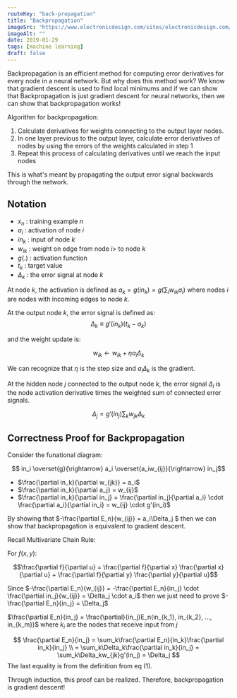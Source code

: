 ```yaml
---
routeKey: "back-propagation"
title: "Backpropagation"
imageSrc: "https://www.electronicdesign.com/sites/electronicdesign.com/files/styles/article_featured_standard/public/0718TR_Promo.jpg?itok=t70vFYFv"
imageAlt: ""
date: 2019-01-29
tags: [machine learning]
draft: false
---
```



Backpropagation is an efficient method for computing error derivatives
for every node in a neural network. But why does this method work? We
know that gradient descent is used to find local minimums and if we can
show that Backpropagation is just gradient descent for neural networks,
then we can show that backpropagation works!

Algorithm for backpropagation:

1. Calculate derivatives for weights connecting to the output layer
   nodes.
2. In one layer previous to the output layer, calculate error derivatives
   of nodes by using the errors of the weights calculated in step 1
3. Repeat this process of calculating derivatives until we reach the
   input nodes

This is what's meant by propagating the output error signal backwards
through the network.

Notation
---------

- $x_n$ : training example $n$
- $a_i$ : activation of node $i$
- $in_k$ : input of node $k$
- $w_{ik}$ : weight on edge from node $i$> to node $k$
- $g(.)$ : activation function
- $t_k$ : target value
- $\Delta_k$ : the error signal at node $k$

At node $k$, the activation is defined as $a_k = g(in_k) = g(\sum_i{w_{ik}a_i})$
where nodes $i$ are nodes with incoming edges to node $k$.

At the output node $k$, the error signal is defined as:
$$ \Delta_k \equiv g'(in_k)(t_k - a_k) $$

and the weight update is:

$$ w_{ik} \leftarrow w_{ik} + \eta a_i \Delta_k $$

We can recognize that $\eta$ is the step size and $a_i \Delta_k$ is the
gradient.

At the hidden node $j$ connected to the output node $k$, the error
signal $\Delta_i$ is the node activation derivative times the weighted
sum of connected error signals.

$$\Delta_j = g'(in_j)\sum_k{w_{jk}}\Delta_k \tag{1}$$


Correctness Proof for Backpropagation
-------------------------------------

Consider the funational diagram:

$$ in_i \overset{g}{\rightarrow} a_i \overset{a_iw_{ij}}{\rightarrow} in_j$$

- $\frac{\partial in_k}{\partial w_{jk}} = a_i$
- $\frac{\partial in_k}{\partial a_j} = w_{ij}$
- $\frac{\partial in_k}{\partial in_j} = \frac{\partial in_j}{\partial a_i} \cdot \frac{\partial a_i}{\partial in_i} = w_{ij} \cdot g'(in_i)$

By showing that $-\frac{\partial E_n}{w_{ij}} = a_i\Delta_j $ then we
can show that backpropagation is equivalent to gradient descent.

Recall Multivariate Chain Rule:

For $f(x, y)$:

$$\frac{\partial f}{\partial u} = \frac{\partial f}{\partial x} \frac{\partial x}{\partial u} + \frac{\partial f}{\partial y} \frac{\partial y}{\partial u}$$

Since $-\frac{\partial E_n}{w_{ij}} = -\frac{\partial E_n}{in_j} \cdot \frac{\partial in_j}{w_{ij}} = \Delta_j \cdot a_i$ then we just need to prove $-\frac{\partial E_n}{in_j} = \Delta_j$

$\frac{\partial E_n}{in_j} = \frac{\partial}{in_j}E_n(in_{k_1}, in_{k_2}, ..., in_{k_m})$
where $k_i$ are the nodes that receive input from $j$

$$
\frac{\partial E_n}{in_j} = \sum_k\frac{\partial E_n}{in_k}\frac{\partial in_k}{in_j} \\
= \sum_k\Delta_k\frac{\partial in_k}{in_j} = \sum_k\Delta_kw_{jk}g'(in_j) = \Delta_j
$$
The last equality is from the definition from eq (1).

Through induction, this proof can be realized.
Therefore, backpropagation is gradient descent!





